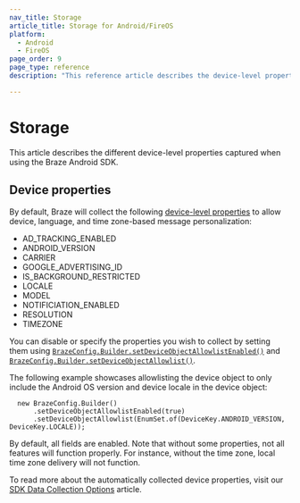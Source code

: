```yaml
---
nav_title: Storage
article_title: Storage for Android/FireOS
platform: 
  - Android
  - FireOS
page_order: 9
page_type: reference
description: "This reference article describes the device-level properties captured by the Braze Android SDK."

---
```


# Storage

This article describes the different device-level properties captured when using the Braze Android SDK.

## Device properties

By default, Braze will collect the following [device-level properties][1] to allow device, language, and time zone-based message personalization:

* AD_TRACKING_ENABLED
* ANDROID_VERSION
* CARRIER
* GOOGLE_ADVERTISING_ID
* IS_BACKGROUND_RESTRICTED
* LOCALE
* MODEL
* NOTIFICIATION_ENABLED
* RESOLUTION
* TIMEZONE

You can disable or specify the properties you wish to collect by setting them using [`BrazeConfig.Builder.setDeviceObjectAllowlistEnabled()`][2] and [`BrazeConfig.Builder.setDeviceObjectAllowlist()`][3].

The following example showcases allowlisting the device object to only include the Android OS version and device locale in the device object:
```
  new BrazeConfig.Builder()
      .setDeviceObjectAllowlistEnabled(true)
      .setDeviceObjectAllowlist(EnumSet.of(DeviceKey.ANDROID_VERSION, DeviceKey.LOCALE));
```
By default, all fields are enabled. Note that without some properties, not all features will function properly. For instance, without the time zone, local time zone delivery will not function.

To read more about the automatically collected device properties, visit our [SDK Data Collection Options]({{site.baseurl}}/user_guide/data_and_analytics/user_data_collection/sdk_data_collection/) article. 

[1]: https://appboy.github.io/appboy-android-sdk/kdoc/braze-android-sdk/com.appboy.enums/-device-key/index.html
[2]: https://appboy.github.io/appboy-android-sdk/javadocs/com/braze/configuration/BrazeConfig.Builder.html#setDeviceObjectAllowlistEnabled-boolean-
[3]: https://appboy.github.io/appboy-android-sdk/javadocs/com/braze/configuration/BrazeConfig.Builder.html#setDeviceObjectAllowlist-java.util.EnumSet-
